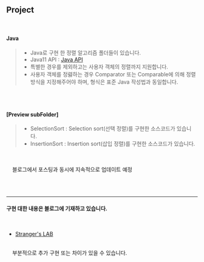 Project
-----------
<br/>

#### Java  




> - Java로 구현 한 정렬 알고리즘 폴더들이 있습니다.
> - Java11 API : [Java API](https://docs.oracle.com/en/java/javase/11/docs/api/index.html)
> - 특별한 경우를 제외하고는 사용자 객체의 정렬까지 지원합니다.
> - 사용자 객체를 정렳하는 경우 Comparator 또는 Comparable에 의해 정렬방식을 지정해주어야 하며, 형식은 표준 Java 작성법과 동일합니다.

</br></br>
#### [Preview subFolder]
> - SelectionSort : Selection sort(선택 정렬)를 구현한 소스코드가 있습니다.
> - InsertionSort : Insertion sort(삽입 정렬)를 구현한 소스코드가 있습니다.



<br/><br/>
&nbsp;&nbsp;&nbsp; 블로그에서 포스팅과 동시에 지속적으로 업데이트 예정 



<br/><br/>

-----------------

#### 구현 대한 내용은 블로그에 기재하고 있습니다.  
<br/>

- [Stranger's LAB](https://st-lab.tistory.com/category/알고리즘/Java)
<br/>
&nbsp;&nbsp;&nbsp; 부분적으로 추가 구현 또는 차이가 있을 수 있습니다.

<br/><br/>


